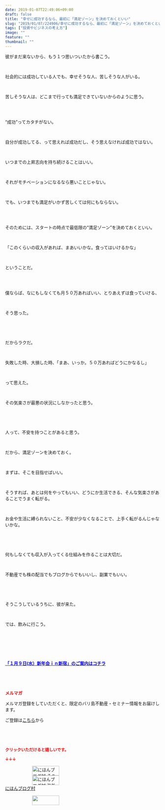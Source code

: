 ```yaml
---
date: 2019-01-07T22:49:06+09:00
draft: false
title: "幸せに成功するなら、最初に「満足ゾーン」を決めておくといい"
slug: "2019/01/07/224906/幸せに成功するなら、最初に「満足ゾーン」を決めておくといい"
tags: ["投資やビジネスの考え方"]
image: ""
feature: ""
thumbnail: ""
---
```

<p>彼がまだ来ないから、もう１つ思いついたから書こう。</p><p> </p><p>社会的には成功している人でも、幸せそうな人、苦しそうな人がいる。</p><p> </p><p>苦しそうな人は、どこまで行っても満足できていないからのように思う。</p><p> </p><p><br/>“成功”ってカタチがない。</p><p> </p><p>自分が成功してる、って思えれば成功だし、そう思えなければ成功ではない。</p><p> </p><p>いつまでの上昇志向を持ち続けることはいい。</p><p> </p><p>それがモチベーションになるなら悪いことじゃない。</p><p> </p><p>でも、いつまでも満足がいかず苦しくては何にもならない。</p><p> </p><p><br/>そのためには、スタートの時点で最低限の“満足ゾーン”を決めておくといい。</p><p> </p><p>「このくらいの収入があれば、まあいいかな。食ってはいけるかな」</p><p> </p><p>ということだ。</p><p> </p><p><br/>僕ならば、なにもしなくても月５０万あればいい、とりあえずは食っていける、</p><p> </p><p>そう思った。</p><p> </p><p> </p><p>だからラクだ。</p><p> </p><p>失敗した時、大損した時、「まあ、いっか。５０万あればどうにかなるし」</p><p> </p><p>って思えた。</p><p> </p><p>その気楽さが最悪の状況にしなかったと思う。</p><p> </p><p> </p><p>人って、不安を持つことがあると思う。</p><p> </p><p>だから、満足ゾーンを決めておく。</p><p> </p><p>まずは、そこを目指せばいい。</p><p> </p><p>そうすれば、あとは何をやってもいい、どうにか生活できる、そんな気楽さがあることでうまく転がる。</p><p> </p><p>お金や生活に縛られないこと、不安が少なくなることで、上手く転がるんじゃないかな。</p><p> </p><p> </p><p>何もしなくても収入が入ってくる仕組みを作ることは大切だ。</p><p> </p><p>不動産でも株の配当でもブログからでもいいし、副業でもいい。</p><p> </p><p> </p><p>そうこうしているうちに、彼が来た。</p><p> </p><p>では、飲みに行こう。</p><p> </p><p> </p><p> </p><p><span style="font-weight: bold;"><span style="font-size: 1em;"><a href="entry-12430634444.html" target="_blank"><span style="color: rgb(0, 0, 255);">「１月９日(水）新年会ｉｎ新宿」のご案内はコチラ</span></a></span></span></p><p> </p><p> </p><p><span style="font-weight: bold;"><span style="color: rgb(255, 0, 0);">メルマガ</span></span></p><p>メルマガ登録をしていただくと、限定のバリ島不動産・セミナー情報をお届けします。</p><p>ご登録は<a href="f9eeVI" target="_blank">こちら</a>から</p><p style="text-align: center;"> </p><p style="text-align: center;"> </p><p><font color="#ff0000" size="2"><strong>クリックいただけると嬉しいです。</strong></font></p><p><font color="#ff0000" size="2"><strong>↓↓↓</strong></font></p><p><a href="ranking.html?p_cid=01260127" id="&amp;blogmura_banner" target="_blank"><img alt="にほんブログ村 その他生活ブログ 不動産投資へ" border="0" height="31" src="data:image/svg+xml;charset=utf-8,%3Csvg%20xmlns%3D%22http%3A%2F%2Fwww.w3.org%2F2000%2Fsvg%22%20title%3D%22Placeholder%20for%20Images%22%20role%3D%22presentation%22%20viewBox%3D%220%200%2088%2031%22%20%2F%3E" width="88" data-src="https://img-proxy.blog-video.jp/images?url=http%3A%2F%2Flife.blogmura.com%2Fhudousantoushi%2Fimg%2Fhudousantoushi88_31.gif" style="aspect-ratio: auto 88 / 31;"/><noscript><img alt="にほんブログ村 その他生活ブログ 不動産投資へ" border="0" height="31" src="https://img-proxy.blog-video.jp/images?url=http%3A%2F%2Flife.blogmura.com%2Fhudousantoushi%2Fimg%2Fhudousantoushi88_31.gif" width="88"></noscript></a><br/><a href="ranking.html?p_cid=01260127" target="_blank"><img alt="にほんブログ村 海外生活ブログ バリ島情報へ" border="0" height="31" src="data:image/svg+xml;charset=utf-8,%3Csvg%20xmlns%3D%22http%3A%2F%2Fwww.w3.org%2F2000%2Fsvg%22%20title%3D%22Placeholder%20for%20Images%22%20role%3D%22presentation%22%20viewBox%3D%220%200%2088%2031%22%20%2F%3E" width="88" data-src="https://img-proxy.blog-video.jp/images?url=http%3A%2F%2Foverseas.blogmura.com%2Fbali%2Fimg%2Fbali88_31.gif" style="aspect-ratio: auto 88 / 31;"/><noscript><img alt="にほんブログ村 海外生活ブログ バリ島情報へ" border="0" height="31" src="https://img-proxy.blog-video.jp/images?url=http%3A%2F%2Foverseas.blogmura.com%2Fbali%2Fimg%2Fbali88_31.gif" width="88"></noscript></a><br/><a href="ranking.html?p_cid=01260127" target="_blank">にほんブログ村</a></p><p><a href="link.php?1804582" title="人気ブログランキングへ"><img border="0" height="31" src="data:image/svg+xml;charset=utf-8,%3Csvg%20xmlns%3D%22http%3A%2F%2Fwww.w3.org%2F2000%2Fsvg%22%20title%3D%22Placeholder%20for%20Images%22%20role%3D%22presentation%22%20viewBox%3D%220%200%2088%2031%22%20%2F%3E" width="88" data-src="https://blog.with2.net/img/banner/banner_22.gif" style="aspect-ratio: auto 88 / 31;"/><noscript><img border="0" height="31" src="https://blog.with2.net/img/banner/banner_22.gif" width="88"></noscript></a></p><p> </p>

